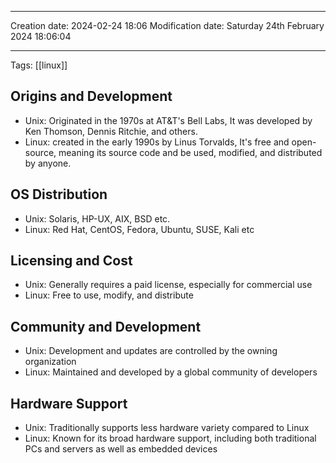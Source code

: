 

----
Creation date: 2024-02-24 18:06
Modification date: Saturday 24th February 2024 18:06:04

----

 Tags: [[linux]]
## Origins and Development
- Unix: Originated in the 1970s at AT&T's Bell Labs, It was developed by Ken Thomson, Dennis Ritchie, and others.
- Linux: created in the early 1990s by Linus Torvalds, It's free and open-source, meaning its source code and be used, modified, and distributed by anyone.
## OS Distribution
- Unix: Solaris, HP-UX, AIX, BSD etc.
- Linux: Red Hat, CentOS, Fedora, Ubuntu, SUSE, Kali etc
## Licensing and Cost
- Unix: Generally requires a paid license, especially for commercial use
- Linux: Free to use, modify, and distribute
## Community and Development
- Unix: Development and updates are controlled by the owning organization
- Linux: Maintained and developed by a global community of developers
## Hardware Support
- Unix: Traditionally supports less hardware variety compared to Linux
- Linux: Known for its broad hardware support, including both traditional PCs and servers as well as embedded devices


